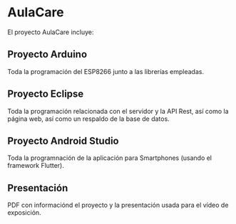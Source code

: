 # AulaCare

El proyecto AulaCare incluye:

## Proyecto Arduino

Toda la programación del ESP8266 junto a las librerías empleadas.

## Proyecto Eclipse

Toda la programación relacionada con el servidor y la API Rest, así como la página web, así como un respaldo de la base de datos.

## Proyecto Android Studio

Toda la programnación de la aplicación para Smartphones (usando el framework Flutter).

## Presentación

PDF con informaciónd el proyecto y la presentación usada para el vídeo de exposición.
